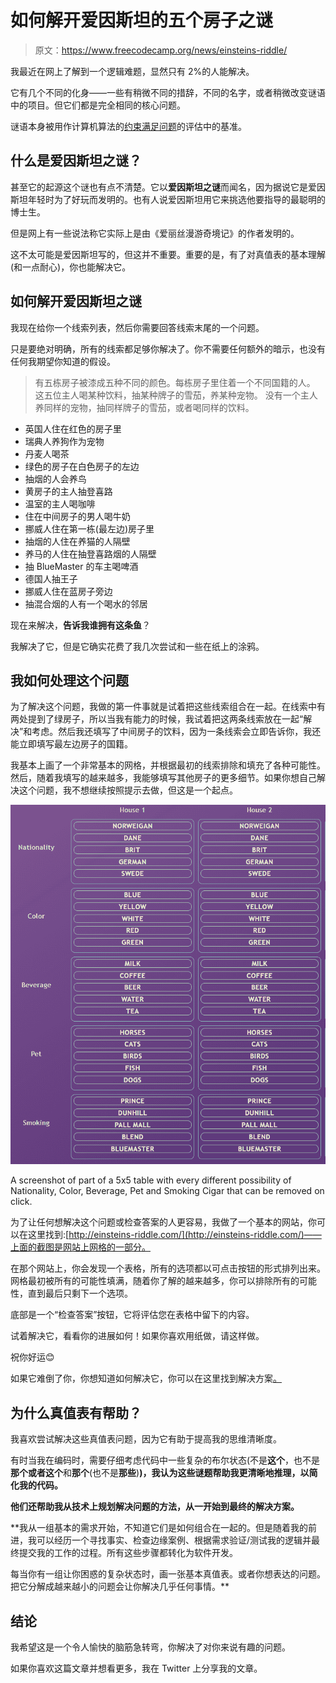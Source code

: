 # 如何解开爱因斯坦的五个房子之谜

> 原文：<https://www.freecodecamp.org/news/einsteins-riddle/>

我最近在网上了解到一个逻辑难题，显然只有 2%的人能解决。

它有几个不同的化身——一些有稍微不同的措辞，不同的名字，或者稍微改变谜语中的项目。但它们都是完全相同的核心问题。

谜语本身被用作计算机算法的[约束满足问题](https://en.wikipedia.org/wiki/Constraint_satisfaction_problem)的评估中的基准。

## 什么是爱因斯坦之谜？

甚至它的起源这个谜也有点不清楚。它以**爱因斯坦之谜**而闻名，因为据说它是爱因斯坦年轻时为了好玩而发明的。也有人说爱因斯坦用它来挑选他要指导的最聪明的博士生。

但是网上有一些说法称它实际上是由《爱丽丝漫游奇境记》的作者发明的。

这不太可能是爱因斯坦写的，但这并不重要。重要的是，有了对真值表的基本理解(和一点耐心)，你也能解决它。

## 如何解开爱因斯坦之谜

我现在给你一个线索列表，然后你需要回答线索末尾的一个问题。

只是要绝对明确，所有的线索都足够你解决了。你不需要任何额外的暗示，也没有任何我期望你知道的假设。

> 有五栋房子被漆成五种不同的颜色。每栋房子里住着一个不同国籍的人。
> 这五位主人喝某种饮料，抽某种牌子的雪茄，养某种宠物。
> 没有一个主人养同样的宠物，抽同样牌子的雪茄，或者喝同样的饮料。

*   英国人住在红色的房子里
*   瑞典人养狗作为宠物
*   丹麦人喝茶
*   绿色的房子在白色房子的左边
*   抽烟的人会养鸟
*   黄房子的主人抽登喜路
*   温室的主人喝咖啡
*   住在中间房子的男人喝牛奶
*   挪威人住在第一栋(最左边)房子里
*   抽烟的人住在养猫的人隔壁
*   养马的人住在抽登喜路烟的人隔壁
*   抽 BlueMaster 的车主喝啤酒
*   德国人抽王子
*   挪威人住在蓝房子旁边
*   抽混合烟的人有一个喝水的邻居

现在来解决，**告诉我谁拥有这条鱼**？

我解决了它，但是它确实花费了我几次尝试和一些在纸上的涂鸦。

## 我如何处理这个问题

为了解决这个问题，我做的第一件事就是试着把这些线索组合在一起。在线索中有两处提到了绿房子，所以当我有能力的时候，我试着把这两条线索放在一起“解决”和考虑。然后我还填写了中间房子的饮料，因为一条线索会立即告诉你，我还能立即填写最左边房子的国籍。

我基本上画了一个非常基本的网格，并根据最初的线索排除和填充了各种可能性。然后，随着我填写的越来越多，我能够填写其他房子的更多细节。如果你想自己解决这个问题，我不想继续按照提示去做，但这是一个起点。

![image-29](img/e9be4537b044e079d21b17da176be2fd.png)

A screenshot of part of a 5x5 table with every different possibility of Nationality, Color, Beverage, Pet and Smoking Cigar that can be removed on click.

为了让任何想解决这个问题或检查答案的人更容易，我做了一个基本的网站，你可以在这里找到:[http://einsteins-riddle.com/](http://einsteins-riddle.com/)——上面的截图是网站上网格的一部分。

在那个网站上，你会发现一个表格，所有的选项都以可点击按钮的形式排列出来。网格最初被所有的可能性填满，随着你了解的越来越多，你可以排除所有的可能性，直到最后只剩下一个选项。

底部是一个“检查答案”按钮，它将评估您在表格中留下的内容。

试着解决它，看看你的进展如何！如果你喜欢用纸做，请这样做。

祝你好运😊

如果它难倒了你，你想知道如何解决它，你可以在这里找到解决方案[。](https://udel.edu/~os/riddle-solution.html)

## 为什么真值表有帮助？

我喜欢尝试解决这些真值表问题，因为它有助于提高我的思维清晰度。

有时当我在编码时，需要仔细考虑代码中一些复杂的布尔状态(不是**这个**，也不是**那个或者这个**和**那个**(也不是**那些**)**)，我认为这些谜题帮助我更清晰地推理，以简化我的代码。**

**他们还帮助我从技术上规划解决问题的方法，从一开始到最终的解决方案。**

**我从一组基本的需求开始，不知道它们是如何组合在一起的。但是随着我的前进，我可以经历一个寻找事实、检查边缘案例、根据需求验证/测试我的逻辑并最终提交我的工作的过程。所有这些步骤都转化为软件开发。

每当你有一组让你困惑的复杂状态时，画一张基本真值表。或者你想表达的问题。把它分解成越来越小的问题会让你解决几乎任何事情。**

## ********结论********

我希望这是一个令人愉快的脑筋急转弯，你解决了对你来说有趣的问题。

如果你喜欢这篇文章并想看更多，我在 Twitter 上分享我的文章。
